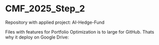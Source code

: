 # CMF_2025_Step_2
Repository with applied project: AI-Hedge-Fund

Files with features for Portfolio Optimization is to large for GitHub. Thats why it deploy on Google Drive:
